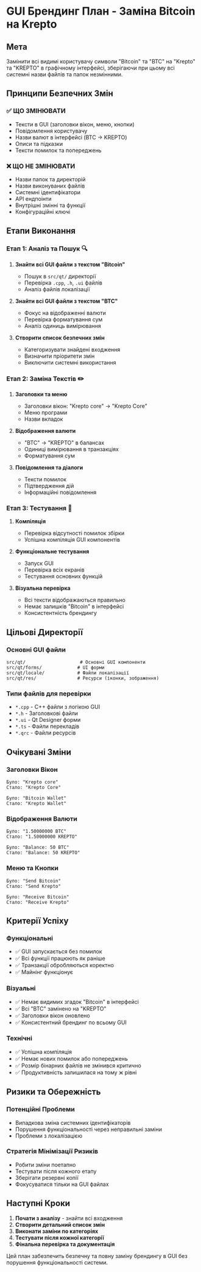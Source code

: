 # GUI Брендинг План - Заміна Bitcoin на Krepto

## Мета
Замінити всі видимі користувачу символи "Bitcoin" та "BTC" на "Krepto" та "KREPTO" в графічному інтерфейсі, зберігаючи при цьому всі системні назви файлів та папок незмінними.

## Принципи Безпечних Змін

### ✅ ЩО ЗМІНЮВАТИ
- Тексти в GUI (заголовки вікон, меню, кнопки)
- Повідомлення користувачу
- Назви валют в інтерфейсі (BTC → KREPTO)
- Описи та підказки
- Тексти помилок та попереджень

### ❌ ЩО НЕ ЗМІНЮВАТИ
- Назви папок та директорій
- Назви виконуваних файлів
- Системні ідентифікатори
- API ендпоінти
- Внутрішні змінні та функції
- Конфігураційні ключі

## Етапи Виконання

### Етап 1: Аналіз та Пошук 🔍
1. **Знайти всі GUI файли з текстом "Bitcoin"**
   - Пошук в `src/qt/` директорії
   - Перевірка `.cpp`, `.h`, `.ui` файлів
   - Аналіз файлів локалізації

2. **Знайти всі GUI файли з текстом "BTC"**
   - Фокус на відображенні валюти
   - Перевірка форматування сум
   - Аналіз одиниць вимірювання

3. **Створити список безпечних змін**
   - Категоризувати знайдені входження
   - Визначити пріоритети змін
   - Виключити системні використання

### Етап 2: Заміна Текстів ✏️
1. **Заголовки та меню**
   - Заголовки вікон: "Krepto core" → "Krepto Core"
   - Меню програми
   - Назви вкладок

2. **Відображення валюти**
   - "BTC" → "KREPTO" в балансах
   - Одиниці вимірювання в транзакціях
   - Форматування сум

3. **Повідомлення та діалоги**
   - Тексти помилок
   - Підтвердження дій
   - Інформаційні повідомлення

### Етап 3: Тестування 🧪
1. **Компіляція**
   - Перевірка відсутності помилок збірки
   - Успішна компіляція GUI компонентів

2. **Функціональне тестування**
   - Запуск GUI
   - Перевірка всіх екранів
   - Тестування основних функцій

3. **Візуальна перевірка**
   - Всі тексти відображаються правильно
   - Немає залишків "Bitcoin" в інтерфейсі
   - Консистентність брендингу

## Цільові Директорії

### Основні GUI файли
```
src/qt/                    # Основні GUI компоненти
src/qt/forms/             # UI форми
src/qt/locale/            # Файли локалізації
src/qt/res/               # Ресурси (іконки, зображення)
```

### Типи файлів для перевірки
- `*.cpp` - C++ файли з логікою GUI
- `*.h` - Заголовкові файли
- `*.ui` - Qt Designer форми
- `*.ts` - Файли перекладів
- `*.qrc` - Файли ресурсів

## Очікувані Зміни

### Заголовки Вікон
```
Було: "Krepto core"
Стало: "Krepto Core"

Було: "Bitcoin Wallet"  
Стало: "Krepto Wallet"
```

### Відображення Валюти
```
Було: "1.50000000 BTC"
Стало: "1.50000000 KREPTO"

Було: "Balance: 50 BTC"
Стало: "Balance: 50 KREPTO"
```

### Меню та Кнопки
```
Було: "Send Bitcoin"
Стало: "Send Krepto"

Було: "Receive Bitcoin"
Стало: "Receive Krepto"
```

## Критерії Успіху

### Функціональні
- ✅ GUI запускається без помилок
- ✅ Всі функції працюють як раніше
- ✅ Транзакції обробляються коректно
- ✅ Майнінг функціонує

### Візуальні
- ✅ Немає видимих згадок "Bitcoin" в інтерфейсі
- ✅ Всі "BTC" замінено на "KREPTO"
- ✅ Заголовки вікон оновлено
- ✅ Консистентний брендинг по всьому GUI

### Технічні
- ✅ Успішна компіляція
- ✅ Немає нових помилок або попереджень
- ✅ Розмір бінарних файлів не змінився критично
- ✅ Продуктивність залишилася на тому ж рівні

## Ризики та Обережність

### Потенційні Проблеми
- Випадкова зміна системних ідентифікаторів
- Порушення функціональності через неправильні заміни
- Проблеми з локалізацією

### Стратегія Мінімізації Ризиків
- Робити зміни поетапно
- Тестувати після кожного етапу
- Зберігати резервні копії
- Фокусуватися тільки на GUI файлах

## Наступні Кроки

1. **Почати з аналізу** - знайти всі входження
2. **Створити детальний список змін**
3. **Виконати заміни по категоріях**
4. **Тестувати після кожної категорії**
5. **Фінальна перевірка та документація**

Цей план забезпечить безпечну та повну заміну брендингу в GUI без порушення функціональності системи. 